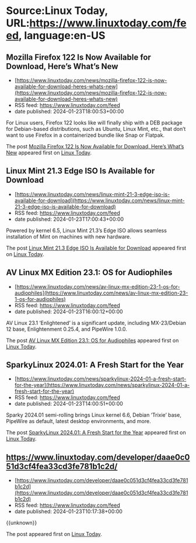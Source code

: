 # Source:Linux Today, URL:https://www.linuxtoday.com/feed, language:en-US

## Mozilla Firefox 122 Is Now Available for Download, Here’s What’s New
 - [https://www.linuxtoday.com/news/mozilla-firefox-122-is-now-available-for-download-heres-whats-new](https://www.linuxtoday.com/news/mozilla-firefox-122-is-now-available-for-download-heres-whats-new)
 - RSS feed: https://www.linuxtoday.com/feed
 - date published: 2024-01-23T18:00:53+00:00

<p>For Linux users, Firefox 122 looks like will finally ship with a DEB package for Debian-based distributions, such as Ubuntu, Linux Mint, etc., that don’t want to use Firefox in a containerized bundle like Snap or Flatpak.</p>
<p>The post <a href="https://www.linuxtoday.com/news/mozilla-firefox-122-is-now-available-for-download-heres-whats-new/" rel="nofollow">Mozilla Firefox 122 Is Now Available for Download, Here’s What’s New</a> appeared first on <a href="https://www.linuxtoday.com" rel="nofollow">Linux Today</a>.</p>

## Linux Mint 21.3 Edge ISO Is Available for Download
 - [https://www.linuxtoday.com/news/linux-mint-21-3-edge-iso-is-available-for-download](https://www.linuxtoday.com/news/linux-mint-21-3-edge-iso-is-available-for-download)
 - RSS feed: https://www.linuxtoday.com/feed
 - date published: 2024-01-23T17:00:43+00:00

<p>Powered by kernel 6.5, Linux Mint 21.3&#8217;s Edge ISO allows seamless installation of Mint on machines with new hardware.</p>
<p>The post <a href="https://www.linuxtoday.com/news/linux-mint-21-3-edge-iso-is-available-for-download/" rel="nofollow">Linux Mint 21.3 Edge ISO Is Available for Download</a> appeared first on <a href="https://www.linuxtoday.com" rel="nofollow">Linux Today</a>.</p>

## AV Linux MX Edition 23.1: OS for Audiophiles
 - [https://www.linuxtoday.com/news/av-linux-mx-edition-23-1-os-for-audiophiles](https://www.linuxtoday.com/news/av-linux-mx-edition-23-1-os-for-audiophiles)
 - RSS feed: https://www.linuxtoday.com/feed
 - date published: 2024-01-23T16:00:12+00:00

<p>AV Linux 23.1 &#8216;Enlightened&#8217; is a significant update, including MX-23/Debian 12 base, Enlightenment 0.25.4, and PipeWire 1.0.0.</p>
<p>The post <a href="https://www.linuxtoday.com/news/av-linux-mx-edition-23-1-os-for-audiophiles/" rel="nofollow">AV Linux MX Edition 23.1: OS for Audiophiles</a> appeared first on <a href="https://www.linuxtoday.com" rel="nofollow">Linux Today</a>.</p>

## SparkyLinux 2024.01: A Fresh Start for the Year
 - [https://www.linuxtoday.com/news/sparkylinux-2024-01-a-fresh-start-for-the-year](https://www.linuxtoday.com/news/sparkylinux-2024-01-a-fresh-start-for-the-year)
 - RSS feed: https://www.linuxtoday.com/feed
 - date published: 2024-01-23T14:00:51+00:00

<p>Sparky 2024.01 semi-rolling brings Linux kernel 6.6, Debian &#8216;Trixie&#8217; base, PipeWire as default, latest desktop environments, and more.</p>
<p>The post <a href="https://www.linuxtoday.com/news/sparkylinux-2024-01-a-fresh-start-for-the-year/" rel="nofollow">SparkyLinux 2024.01: A Fresh Start for the Year</a> appeared first on <a href="https://www.linuxtoday.com" rel="nofollow">Linux Today</a>.</p>

## https://www.linuxtoday.com/developer/daae0c051d3cf4fea33cd3fe781b1c2d/
 - [https://www.linuxtoday.com/developer/daae0c051d3cf4fea33cd3fe781b1c2d](https://www.linuxtoday.com/developer/daae0c051d3cf4fea33cd3fe781b1c2d)
 - RSS feed: https://www.linuxtoday.com/feed
 - date published: 2024-01-23T10:17:38+00:00

<p>{{unknown}}</p>
<p>The post <a href="https://www.linuxtoday.com/developer/daae0c051d3cf4fea33cd3fe781b1c2d/" rel="nofollow"></a> appeared first on <a href="https://www.linuxtoday.com" rel="nofollow">Linux Today</a>.</p>

